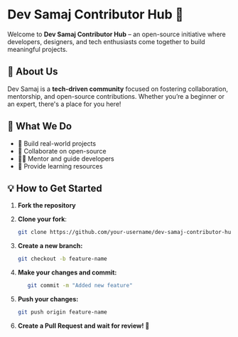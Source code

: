 # Dev Samaj Contributor Hub 🚀

Welcome to **Dev Samaj Contributor Hub** – an open-source initiative where developers, designers, and tech enthusiasts come together to build meaningful projects. 

## 🌟 About Us
Dev Samaj is a **tech-driven community** focused on fostering collaboration, mentorship, and open-source contributions. Whether you’re a beginner or an expert, there's a place for you here!

## 📌 What We Do
- 🚀 Build real-world projects
- 🤝 Collaborate on open-source
- 🧑‍🏫 Mentor and guide developers
- 📖 Provide learning resources

## 💡 How to Get Started
1. **Fork the repository**

2. **Clone your fork**:  
   ```bash
   git clone https://github.com/your-username/dev-samaj-contributor-hub.git
   ```
   
3. **Create a new branch:**
   ```bash
   git checkout -b feature-name
   ```

4. **Make your changes and commit:**
   ```bash
      git commit -m "Added new feature"
   ```

5. **Push your changes:**
   ```bash
   git push origin feature-name
   ```

6. **Create a Pull Request and wait for review! 🎉**

